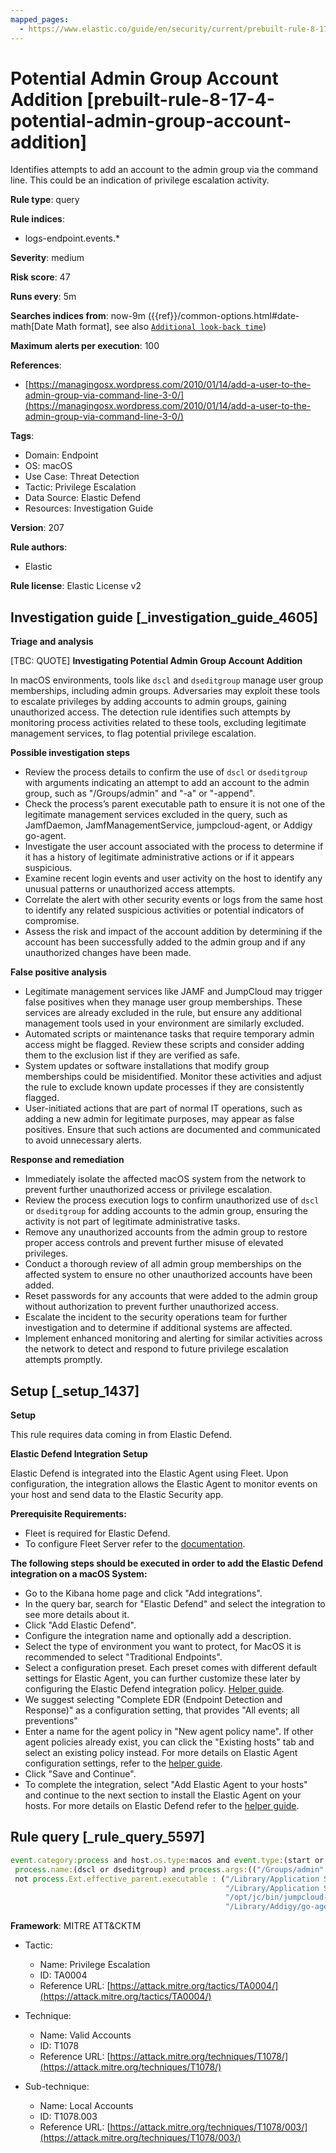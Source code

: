 ```yaml
---
mapped_pages:
  - https://www.elastic.co/guide/en/security/current/prebuilt-rule-8-17-4-potential-admin-group-account-addition.html
---
```


# Potential Admin Group Account Addition [prebuilt-rule-8-17-4-potential-admin-group-account-addition]

Identifies attempts to add an account to the admin group via the command line. This could be an indication of privilege escalation activity.

**Rule type**: query

**Rule indices**:

* logs-endpoint.events.*

**Severity**: medium

**Risk score**: 47

**Runs every**: 5m

**Searches indices from**: now-9m ({{ref}}/common-options.html#date-math[Date Math format], see also [`Additional look-back time`](docs-content://solutions/security/detect-and-alert/create-detection-rule.md#rule-schedule))

**Maximum alerts per execution**: 100

**References**:

* [https://managingosx.wordpress.com/2010/01/14/add-a-user-to-the-admin-group-via-command-line-3-0/](https://managingosx.wordpress.com/2010/01/14/add-a-user-to-the-admin-group-via-command-line-3-0/)

**Tags**:

* Domain: Endpoint
* OS: macOS
* Use Case: Threat Detection
* Tactic: Privilege Escalation
* Data Source: Elastic Defend
* Resources: Investigation Guide

**Version**: 207

**Rule authors**:

* Elastic

**Rule license**: Elastic License v2

## Investigation guide [_investigation_guide_4605]

**Triage and analysis**

[TBC: QUOTE]
**Investigating Potential Admin Group Account Addition**

In macOS environments, tools like `dscl` and `dseditgroup` manage user group memberships, including admin groups. Adversaries may exploit these tools to escalate privileges by adding accounts to admin groups, gaining unauthorized access. The detection rule identifies such attempts by monitoring process activities related to these tools, excluding legitimate management services, to flag potential privilege escalation.

**Possible investigation steps**

* Review the process details to confirm the use of `dscl` or `dseditgroup` with arguments indicating an attempt to add an account to the admin group, such as "/Groups/admin" and "-a" or "-append".
* Check the process’s parent executable path to ensure it is not one of the legitimate management services excluded in the query, such as JamfDaemon, JamfManagementService, jumpcloud-agent, or Addigy go-agent.
* Investigate the user account associated with the process to determine if it has a history of legitimate administrative actions or if it appears suspicious.
* Examine recent login events and user activity on the host to identify any unusual patterns or unauthorized access attempts.
* Correlate the alert with other security events or logs from the same host to identify any related suspicious activities or potential indicators of compromise.
* Assess the risk and impact of the account addition by determining if the account has been successfully added to the admin group and if any unauthorized changes have been made.

**False positive analysis**

* Legitimate management services like JAMF and JumpCloud may trigger false positives when they manage user group memberships. These services are already excluded in the rule, but ensure any additional management tools used in your environment are similarly excluded.
* Automated scripts or maintenance tasks that require temporary admin access might be flagged. Review these scripts and consider adding them to the exclusion list if they are verified as safe.
* System updates or software installations that modify group memberships could be misidentified. Monitor these activities and adjust the rule to exclude known update processes if they are consistently flagged.
* User-initiated actions that are part of normal IT operations, such as adding a new admin for legitimate purposes, may appear as false positives. Ensure that such actions are documented and communicated to avoid unnecessary alerts.

**Response and remediation**

* Immediately isolate the affected macOS system from the network to prevent further unauthorized access or privilege escalation.
* Review the process execution logs to confirm unauthorized use of `dscl` or `dseditgroup` for adding accounts to the admin group, ensuring the activity is not part of legitimate administrative tasks.
* Remove any unauthorized accounts from the admin group to restore proper access controls and prevent further misuse of elevated privileges.
* Conduct a thorough review of all admin group memberships on the affected system to ensure no other unauthorized accounts have been added.
* Reset passwords for any accounts that were added to the admin group without authorization to prevent further unauthorized access.
* Escalate the incident to the security operations team for further investigation and to determine if additional systems are affected.
* Implement enhanced monitoring and alerting for similar activities across the network to detect and respond to future privilege escalation attempts promptly.


## Setup [_setup_1437]

**Setup**

This rule requires data coming in from Elastic Defend.

**Elastic Defend Integration Setup**

Elastic Defend is integrated into the Elastic Agent using Fleet. Upon configuration, the integration allows the Elastic Agent to monitor events on your host and send data to the Elastic Security app.

**Prerequisite Requirements:**

* Fleet is required for Elastic Defend.
* To configure Fleet Server refer to the [documentation](docs-content://reference/ingestion-tools/fleet/fleet-server.md).

**The following steps should be executed in order to add the Elastic Defend integration on a macOS System:**

* Go to the Kibana home page and click "Add integrations".
* In the query bar, search for "Elastic Defend" and select the integration to see more details about it.
* Click "Add Elastic Defend".
* Configure the integration name and optionally add a description.
* Select the type of environment you want to protect, for MacOS it is recommended to select "Traditional Endpoints".
* Select a configuration preset. Each preset comes with different default settings for Elastic Agent, you can further customize these later by configuring the Elastic Defend integration policy. [Helper guide](docs-content://solutions/security/configure-elastic-defend/configure-an-integration-policy-for-elastic-defend.md).
* We suggest selecting "Complete EDR (Endpoint Detection and Response)" as a configuration setting, that provides "All events; all preventions"
* Enter a name for the agent policy in "New agent policy name". If other agent policies already exist, you can click the "Existing hosts" tab and select an existing policy instead. For more details on Elastic Agent configuration settings, refer to the [helper guide](docs-content://reference/ingestion-tools/fleet/agent-policy.md).
* Click "Save and Continue".
* To complete the integration, select "Add Elastic Agent to your hosts" and continue to the next section to install the Elastic Agent on your hosts. For more details on Elastic Defend refer to the [helper guide](docs-content://solutions/security/configure-elastic-defend/install-elastic-defend.md).


## Rule query [_rule_query_5597]

```js
event.category:process and host.os.type:macos and event.type:(start or process_started) and
 process.name:(dscl or dseditgroup) and process.args:(("/Groups/admin" or admin) and ("-a" or "-append")) and
 not process.Ext.effective_parent.executable : ("/Library/Application Support/JAMF/Jamf.app/Contents/MacOS/JamfDaemon.app/Contents/MacOS/JamfDaemon" or
                                                "/Library/Application Support/JAMF/Jamf.app/Contents/MacOS/JamfManagementService.app/Contents/MacOS/JamfManagementService" or
                                                "/opt/jc/bin/jumpcloud-agent" or
                                                "/Library/Addigy/go-agent")
```

**Framework**: MITRE ATT&CKTM

* Tactic:

    * Name: Privilege Escalation
    * ID: TA0004
    * Reference URL: [https://attack.mitre.org/tactics/TA0004/](https://attack.mitre.org/tactics/TA0004/)

* Technique:

    * Name: Valid Accounts
    * ID: T1078
    * Reference URL: [https://attack.mitre.org/techniques/T1078/](https://attack.mitre.org/techniques/T1078/)

* Sub-technique:

    * Name: Local Accounts
    * ID: T1078.003
    * Reference URL: [https://attack.mitre.org/techniques/T1078/003/](https://attack.mitre.org/techniques/T1078/003/)



